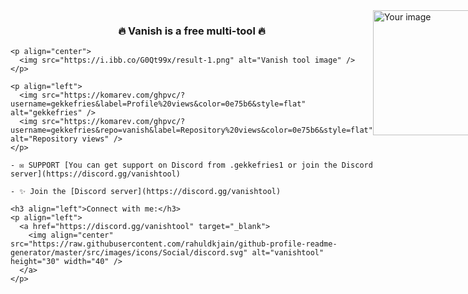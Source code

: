 <div style="display: flex; justify-content: space-between;">
  <div>
    <h3 align="center">🔥 Vanish is a free multi-tool 🔥</h3>
    
    <p align="center">
      <img src="https://i.ibb.co/G0Qt99x/result-1.png" alt="Vanish tool image" />
    </p>
    
    <p align="left">
      <img src="https://komarev.com/ghpvc/?username=gekkefries&label=Profile%20views&color=0e75b6&style=flat" alt="gekkefries" />
      <img src="https://komarev.com/ghpvc/?username=gekkefries&repo=vanish&label=Repository%20views&color=0e75b6&style=flat" alt="Repository views" />
    </p>
    
    - ✉️ SUPPORT [You can get support on Discord from .gekkefries1 or join the Discord server](https://discord.gg/vanishtool)
    
    - ✨ Join the [Discord server](https://discord.gg/vanishtool)
    
    <h3 align="left">Connect with me:</h3>
    <p align="left">
      <a href="https://discord.gg/vanishtool" target="_blank">
        <img align="center" src="https://raw.githubusercontent.com/rahuldkjain/github-profile-readme-generator/master/src/images/icons/Social/discord.svg" alt="vanishtool" height="30" width="40" />
      </a>
    </p>
  </div>

  <div>
    <img src="[URL_OF_YOUR_IMAGE](https://i.ibb.co/7KWnSSk/niggerrrr.png)" alt="Your image" style="width: 200px; height: auto;">
  </div>
</div>
